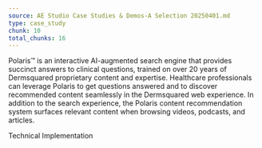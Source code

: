 ```yaml
---
source: AE Studio Case Studies & Demos-A Selection 20250401.md
type: case_study
chunk: 10
total_chunks: 16
---
```


Polaris™ is an interactive AI-augmented search engine that provides succinct answers to clinical questions, trained on over 20 years of Dermsquared proprietary content and expertise. Healthcare professionals can leverage Polaris to get questions answered and to discover recommended content seamlessly in the Dermsquared web experience. In addition to the search experience, the Polaris content recommendation system surfaces relevant content when browsing videos, podcasts, and articles.

Technical Implementation